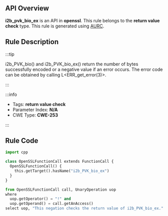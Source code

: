 ---
---


## API Overview
**i2b_pvk_bio_ex** is an API in **openssl**. This rule belongs to the **return value check** type. This rule is generated using [AURC](../../tools/AURC).
## Rule Description

:::tip

i2b_PVK_bio() and i2b_PVK_bio_ex() return the number of bytes successfully encoded or a negative value if an error occurs. The error code can be obtained by calling L\<ERR_get_error(3)\>.

:::

:::info

- Tags: **return value check**
- Parameter Index: **N/A**
- CWE Type: **CWE-253**

:::

## Rule Code
```python
import cpp

class OpenSSLFunctionCall extends FunctionCall {
  OpenSSLFunctionCall() {
    this.getTarget().hasName("i2b_PVK_bio_ex")
  }
}

from OpenSSLFunctionCall call, UnaryOperation uop
where
  uop.getOperator() = "!" and
  uop.getOperand() = call.getAnAccess()
select uop, "This negation checks the return value of i2b_PVK_bio_ex."
```